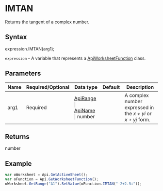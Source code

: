 # IMTAN

Returns the tangent of a complex number.

## Syntax

expression.IMTAN(arg1);

`expression` - A variable that represents a [ApiWorksheetFunction](../ApiWorksheetFunction.md) class.

## Parameters

| **Name** | **Required/Optional** | **Data type** | **Default** | **Description** |
| ------------- | ------------- | ------------- | ------------- | ------------- |
| arg1 | Required | [ApiRange](../../ApiRange/ApiRange.md) &#124; [ApiName](../../ApiName/ApiName.md) &#124; number |  | A complex number expressed in the <em>x + yi</em> or <em>x + yj</em> form. |

## Returns

number

## Example



```javascript
var oWorksheet = Api.GetActiveSheet();
var oFunction = Api.GetWorksheetFunction();
oWorksheet.GetRange("A1").SetValue(oFunction.IMTAN("-2+2.5i"));
```
